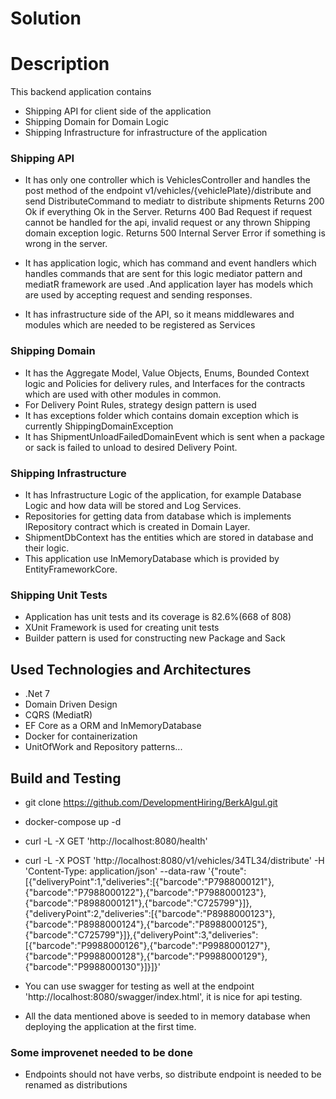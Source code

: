 <h1 align="left"> Solution </h1>

# Description

This backend application contains 
- Shipping API for client side of the application
- Shipping Domain for Domain Logic
- Shipping Infrastructure for infrastructure of the application

### Shipping API
- It has only one controller which is VehiclesController and handles the post method of the endpoint v1/vehicles/{vehiclePlate}/distribute 
and send DistributeCommand to mediatr to distribute shipments
    Returns 200 Ok if everything Ok in the Server.
    Returns 400 Bad Request if request cannot be handled for the api, invalid request or any thrown Shipping domain exception logic.
    Returns 500 Internal Server Error if something is wrong in the server.

- It has application logic, which has command and event handlers which handles commands that are sent for this logic mediator pattern and mediatR framework are used
.And application layer has models which are used by accepting request and sending responses.

- It has infrastructure side of the API, so it means middlewares and modules which are needed to be registered as Services

### Shipping Domain
- It has the Aggregate Model, Value Objects, Enums, Bounded Context logic and Policies for delivery rules, 
and Interfaces for the contracts which are used with other modules in common.
- For Delivery Point Rules, strategy design pattern is used
- It has exceptions folder which contains domain exception which is currently ShippingDomainException
- It has ShipmentUnloadFailedDomainEvent which is sent when a package or sack is failed to unload to desired Delivery Point.

### Shipping Infrastructure
- It has Infrastructure Logic of the application, for example Database Logic and how data will be stored and Log Services.
- Repositories for getting data from database which is implements IRepository contract which is created in Domain Layer.
- ShipmentDbContext has the entities which are stored in database and their logic.
- This application use InMemoryDatabase which is provided by EntityFrameworkCore.

### Shipping Unit Tests
- Application has unit tests and its coverage is 82.6%(668 of 808)
- XUnit Framework is used for creating unit tests
- Builder pattern is used for constructing new Package and Sack

## Used Technologies and Architectures
- .Net 7
- Domain Driven Design
- CQRS (MediatR)
- EF Core as a ORM and InMemoryDatabase
- Docker for containerization
- UnitOfWork and Repository patterns...

## Build and Testing
- git clone https://github.com/DevelopmentHiring/BerkAlgul.git
- docker-compose up -d
- curl -L -X GET 'http://localhost:8080/health'
- curl -L -X POST 'http://localhost:8080/v1/vehicles/34TL34/distribute' -H 'Content-Type: application/json' --data-raw '{"route":[{"deliveryPoint":1,"deliveries":[{"barcode":"P7988000121"},{"barcode":"P7988000122"},{"barcode":"P7988000123"},{"barcode":"P8988000121"},{"barcode":"C725799"}]},{"deliveryPoint":2,"deliveries":[{"barcode":"P8988000123"},{"barcode":"P8988000124"},{"barcode":"P8988000125"},{"barcode":"C725799"}]},{"deliveryPoint":3,"deliveries":[{"barcode":"P9988000126"},{"barcode":"P9988000127"},{"barcode":"P9988000128"},{"barcode":"P9988000129"},{"barcode":"P9988000130"}]}]}'

- You can use swagger for testing as well at the endpoint 'http://localhost:8080/swagger/index.html', it is nice for api testing.
- All the data mentioned above is seeded to in memory database when deploying the application at the first time.

### Some improvenet needed to be done
- Endpoints should not have verbs, so distribute endpoint is needed to be renamed as distributions